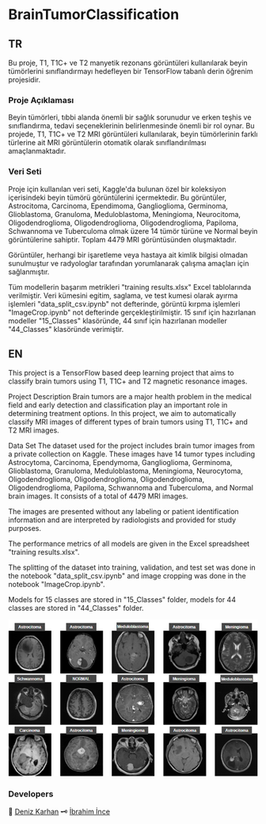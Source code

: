 # BrainTumorClassification

## TR
Bu proje, T1, T1C+ ve T2 manyetik rezonans görüntüleri kullanılarak beyin tümörlerini sınıflandırmayı hedefleyen bir TensorFlow tabanlı derin öğrenim projesidir.

### Proje Açıklaması
Beyin tümörleri, tıbbi alanda önemli bir sağlık sorunudur ve erken teşhis ve sınıflandırma, tedavi seçeneklerinin belirlenmesinde önemli bir rol oynar. Bu projede, T1, T1C+ ve T2 MRI görüntüleri kullanılarak, beyin tümörlerinin farklı türlerine ait MRI görüntülerin otomatik olarak sınıflandırılması amaçlanmaktadır.

### Veri Seti
Proje için kullanılan veri seti, Kaggle'da bulunan özel bir koleksiyon içerisindeki beyin tümörü görüntülerini içermektedir. Bu görüntüler, Astrocitoma, Carcinoma, Ependimoma, Ganglioglioma, Germinoma, Glioblastoma, Granuloma, Meduloblastoma, Meningioma, Neurocitoma, Oligodendroglioma, Oligodendroglioma, Oligodendroglioma, Papiloma, Schwannoma ve Tuberculoma olmak üzere 14 tümör türüne ve Normal beyin görüntülerine sahiptir. Toplam 4479 MRI görüntüsünden oluşmaktadır.


Görüntüler, herhangi bir işaretleme veya hastaya ait kimlik bilgisi olmadan sunulmuştur ve radyologlar tarafından yorumlanarak çalışma amaçları için sağlanmıştır.

Tüm modellerin başarım metrikleri "training results.xlsx" Excel tablolarında verilmiştir.
Veri kümesini egitim, saglama, ve test kumesi olarak ayırma işlemleri "data_split_csv.ipynb" not defterinde, görüntü kırpma işlemleri "ImageCrop.ipynb" not defterinde gerçekleştirilmiştir.
15 sınıf için hazırlanan modeller "15_Classes" klasöründe, 44 sınıf için hazırlanan modeller "44_Classes" klasöründe verimiştir.


## EN
This project is a TensorFlow based deep learning project that aims to classify brain tumors using T1, T1C+ and T2 magnetic resonance images.

Project Description
Brain tumors are a major health problem in the medical field and early detection and classification play an important role in determining treatment options. In this project, we aim to automatically classify MRI images of different types of brain tumors using T1, T1C+ and T2 MRI images.

Data Set
The dataset used for the project includes brain tumor images from a private collection on Kaggle. These images have 14 tumor types including Astrocytoma, Carcinoma, Ependymoma, Ganglioglioma, Germinoma, Glioblastoma, Granuloma, Meduloblastoma, Meningioma, Neurocytoma, Oligodendroglioma, Oligodendroglioma, Oligodendroglioma, Oligodendroglioma, Papiloma, Schwannoma and Tuberculoma, and Normal brain images. It consists of a total of 4479 MRI images.

The images are presented without any labeling or patient identification information and are interpreted by radiologists and provided for study purposes.

The performance metrics of all models are given in the Excel spreadsheet "training results.xlsx".

The splitting of the dataset into training, validation, and test set was done in the notebook "data_split_csv.ipynb" and image cropping was done in the notebook "ImageCrop.ipynb".

Models for 15 classes are stored in "15_Classes" folder, models for 44 classes are stored in "44_Classes" folder.

<div align="center">
  <img src="./data/tumors.png" alt="Örnek Resim">
</div>

<h3> Developers </h3>
  
🧩 [Deniz Karhan](https://github.com/denizkarhan) 
🗝️ [İbrahim İnce](https://github.com/ibrahim-ince)
